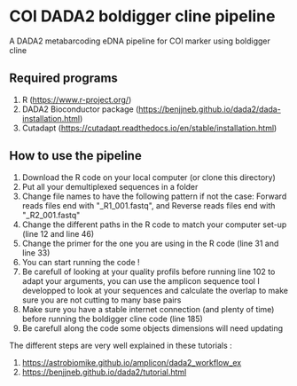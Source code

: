 # COI DADA2 boldigger cline pipeline

A DADA2 metabarcoding eDNA pipeline for COI marker using boldigger cline

## Required programs

1. R (https://www.r-project.org/)
2. DADA2 Bioconductor package (https://benjjneb.github.io/dada2/dada-installation.html)
3. Cutadapt (https://cutadapt.readthedocs.io/en/stable/installation.html)

## How to use the pipeline 

1. Download the R code on your local computer (or clone this directory)
2. Put all your demultiplexed sequences in a folder
3. Change file names to have the following pattern if not the case: Forward reads files end with "_R1_001.fastq", and Reverse reads files end with "_R2_001.fastq"
4. Change the different paths in the R code to match your computer set-up (line 12 and line 46)
5. Change the primer for the one you are using in the R code (line 31 and line 33)
6. You can start running the code ! 
7. Be carefull of looking at your quality profils before running line 102 to adapt your arguments, you can use the amplicon sequence tool I developped to look at your sequences and calculate the overlap to make sure you are not cutting to many base pairs 
8. Make sure you have a stable internet connection (and plenty of time) before running the boldigger cline code (line 185)
9. Be carefull along the code some objects dimensions will need updating

The different steps are very well explained in these tutorials : 
1. https://astrobiomike.github.io/amplicon/dada2_workflow_ex
2. https://benjjneb.github.io/dada2/tutorial.html

